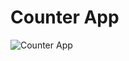 # Counter App

![Counter App](https://user-images.githubusercontent.com/104242641/212832010-07e1fffe-c10c-4870-b39f-a50d73e95382.png)
